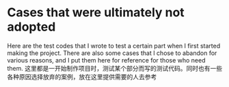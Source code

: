 # Cases that were ultimately not adopted
Here are the test codes that I wrote to test a certain part when I first started making the project. There are also some cases that I chose to abandon for various reasons, and I put them here for reference for those who need them.
这里都是一开始制作项目时，测试某个部分而写的测试代码。同时也有一些各种原因选择放弃的案例，放在这里提供需要的人去参考
